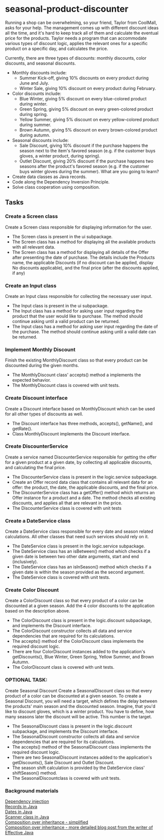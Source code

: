 # seasonal-product-discounter

Running a shop can be overwhelming, so your friend, Taylor from CoolMall, asks for your help. The management comes up
with different discount ideas all the time, and it's hard to keep track all of them and calculate the eventual price for
the products. Taylor needs a program that can accommodate various types of discount logic, applies the relevant ones for
a specific product on a specific day, and calculates the price.

Currently, there are three types of discounts: monthly discounts, color discounts, and seasonal discounts.

* Monthly discounts include:
    * Summer Kick-off, giving 10% discounts on every product during June and July.
    * Winter Sale, giving 10% discount on every product during February.
* Color discounts include:
    * Blue Winter, giving 5% discount on every blue-colored product during winter.
    * Green Spring, giving 5% discount on every green-colored product during spring.
    * Yellow Summer, giving 5% discount on every yellow-colored product during summer.
    * Brown Autumn, giving 5% discount on every brown-colored product during autumn.
* Seasonal discounts include:
    * Sale Discount, giving 10% discount if the purchase happens the season next to the item's favored season (e.g. if
      the customer buys gloves, a winter product, during spring).
    * Outlet Discount, giving 20% discount if the purchase happens two seasons after the product's favored season (e.g.
      if the customer buys winter gloves during the summer).
      What are you going to learn?
* Create data classes as Java records.
* Code along the Dependency Inversion Principle.
* Solve class cooperation using composition.

## Tasks

### Create a Screen class

Create a Screen class responsible for displaying information for the user.

* The Screen class is present in the ui subpackage.
* The Screen class has a method for displaying all the available products with all relevant data.
* The Screen class has a method for displaying all details of the Offer after presenting the date of purchase. The
  details include the Products name, the applicable Discounts (if no discount can be applied, display No discounts
  applicable), and the final price (after the discounts applied, if any)

### Create an Input class

Create an Input class responsible for collecting the necessary user input.

* The Input class is present in the ui subpackage.
* The Input class has a method for asking user input regarding the product that the user would like to purchase. The
  method should continue asking until a valid product can be returned.
* The Input class has a method for asking user input regarding the date of the purchase. The method should continue
  asking until a valid date can be returned.

### Implement Monthly Discount

Finish the existing MonthlyDiscount class so that every product can be discounted during the given months.

* The MonthlyDiscount class' accepts() method a implements the expected behavior.
* The MonthlyDiscount class is covered with unit tests.

### Create Discount interface

Create a Discount interface based on MonthlyDiscount which can be used for all other types of discounts as well.

* The Discount interface has three methods, accepts(), getName(), and getRate().
* Class MonthlyDiscount implements the Discount interface.

### Create DiscounterService

Create a service named DiscounterService responsible for getting the offer for a given product at a given date, by
collecting all applicable discounts, and calculating the final price.

* The DiscounterService class is present in the logic.service subpackage.
* Create an Offer record data class that contains all relevant data for an offer: the product, the date, the applicable
  discounts, and the final price.
* The DiscounterService class has a getOffer() method which returns an Offer instance for a product and a date. The
  method checks all existing discounts, and applies all that are relevant in the price.
* The DiscounterService class is covered with unit tests

### Create a DateService class

Create a DateService class responsible for every date and season related calculations. All other classes that need such
services should rely on it.

* The DateService class is present in the logic.service subpackage.
* The DateService class has an isBetween() method which checks if a given date is between two other date arguments,
  start and end (inclusively).
* The DateService class has an isInSeason() method which checks if a given date is within the season provided as the
  second argument.
* The DateService class is covered with unit tests.

### Create Color Discount

Create a ColorDiscount class so that every product of a color can be discounted at a given season. Add the 4 color
discounts to the application based on the description above.

* The ColorDiscount class is present in the logic.discount subpackage, and implements the Discount interface.
* The ColorDiscount constructor collects all data and service dependencies that are required for its calculations.
* The accepts() method of the ColorDiscount class implements the required discount logic.
* There are four ColorDiscount instances added to the application's getDiscounts(), Blue Winter, Green Spring, Yellow
  Summer, and Brown Autumn.
* The ColorDiscount class is covered with unit tests.

### OPTIONAL TASK:

Create Seasonal Discount
Create a SeasonalDiscount class so that every product of a color can be discounted at a given season. To create a
Seasonal Discount, you will need a target, which defines the delay between the products' main season and the discounted
season. Imagine, that you'd like to discount gloves, which is a winter product. You have to define, how many seasons
later the discount will be active. This number is the target.

* The SeasonalDiscount class is present in the logic.discount subpackage, and implements the Discount interface.
* The SeasonalDiscount constructor collects all data and service dependencies that are required for its calculations.
* The accepts() method of the SeasonalDiscount class implements the required discount logic.
* There are two SeasonalDiscount instances added to the application's getDiscounts(), Sale Discount and Outlet Discount.
* The season shift calculation is provided by the DateService class' shiftSeason() method.
* The SeasonalDiscountclass is covered with unit tests.

### Background materials

[Dependency injection](https://www.educative.io/answers/what-is-dependency-injection-in-java)  
[Records in Java](https://www.baeldung.com/java-record-keyword)  
[Dates in Java](https://www.baeldung.com/java-8-date-time-intro)  
[Scanner class in Java](https://www.geeksforgeeks.org/scanner-class-in-java/)  
[Composition over inheritance - simplified](https://www.geeksforgeeks.org/favoring-composition-over-inheritance-in-java-with-examples/)  
[Composition over inheritance - more detailed blog post from the writer of Effective Java](https://blogs.oracle.com/javamagazine/post/java-inheritance-composition)  
